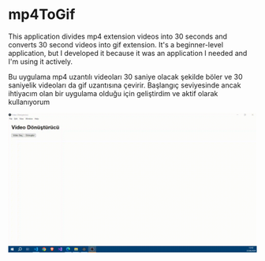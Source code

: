 # mp4ToGif

This application divides mp4 extension videos into 30 seconds and converts 30 second videos into gif extension. It's a beginner-level application, but I developed it because it was an application I needed and I'm using it actively.


Bu uygulama mp4 uzantılı videoları 30 saniye olacak şekilde böler ve 30 saniyelik videoları da gif uzantısına çevirir. Başlangıç seviyesinde ancak ihtiyacım olan bir uygulama olduğu için geliştirdim ve aktif olarak kullanıyorum


![Demo GIF](https://github.com/kudretkrbyk/mp4ToGif/blob/main/output/output000.gif)